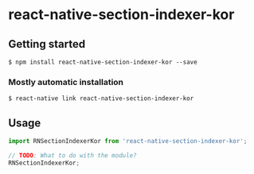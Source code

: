 # react-native-section-indexer-kor

## Getting started

`$ npm install react-native-section-indexer-kor --save`

### Mostly automatic installation

`$ react-native link react-native-section-indexer-kor`

## Usage
```javascript
import RNSectionIndexerKor from 'react-native-section-indexer-kor';

// TODO: What to do with the module?
RNSectionIndexerKor;
```
